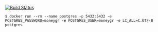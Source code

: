 [![Build Status](https://travis-ci.org/making/moneygr.svg)](https://travis-ci.org/making/moneygr)

    $ docker run --rm --name postgres -p 5432:5432 -e POSTGRES_PASSWORD=moneygr -e POSTGRES_USER=moneygr -e LC_ALL=C.UTF-8 postgres
